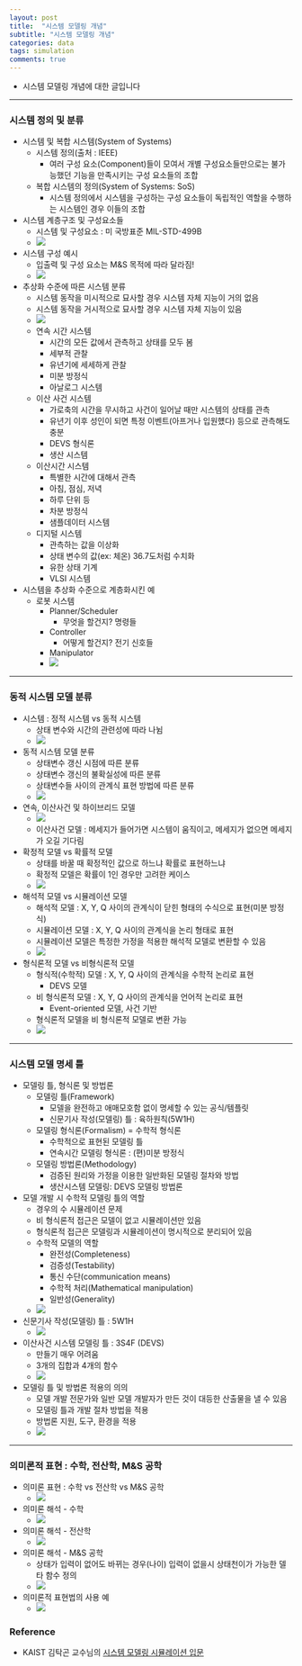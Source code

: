 ```yaml
---
layout: post
title:  "시스템 모델링 개념"
subtitle: "시스템 모델링 개념"
categories: data
tags: simulation
comments: true
---
```



- 시스템 모델링 개념에 대한 글입니다


---

### 시스템 정의 및 분류
- 시스템 및 복합 시스템(System of Systems)
	- 시스템 정의(출처 : IEEE)
		- 여러 구성 요소(Component)들이 모여서 개별 구성요소들만으로는 불가능했던 기능을 만족시키는 구성 요소들의 조합
	- 복합 시스템의 정의(System of Systems: SoS)
		- 시스템 정의에서 시스템을 구성하는 구성 요소들이 독립적인 역할을 수행하는 시스템인 경우 이들의 조합
- 시스템 계층구조 및 구성요소들
	- 시스템 및 구성요소 : 미 국방표준 MIL-STD-499B
	- <img src="https://www.dropbox.com/s/jbgoe742a4qwtny/Screenshot%202019-06-02%2022.11.44.png?raw=1">
- 시스템 구성 예시
	- 입출력 및 구성 요소는 M&S 목적에 따라 달라짐!
	- <img src="https://www.dropbox.com/s/z9clzfnmtkovagp/Screenshot%202019-06-02%2022.13.12.png?raw=1">
- 추상화 수준에 따른 시스템 분류
	- 시스템 동작을 미시적으로 묘사할 경우 시스템 자체 지능이 거의 없음
	- 시스템 동작을 거시적으로 묘사할 경우 시스템 자체 지능이 있음 
	- <img src="https://www.dropbox.com/s/7saoc9740qazqvq/Screenshot%202019-06-02%2022.18.44.png?raw=1">
	- 연속 시간 시스템
		- 시간의 모든 값에서 관측하고 상태를 모두 봄
		- 세부적 관찰
		- 유년기에 세세하게 관찰
		- 미분 방정식
		- 아날로그 시스템
	- 이산 사건 시스템
		- 가로축의 시간을 무시하고 사건이 일어날 때만 시스템의 상태를 관측
		- 유년기 이후 성인이 되면 특정 이벤트(아프거나 입원헀다) 등으로 관측해도 충분
		- DEVS 형식론
		- 생산 시스템
	- 이산시간 시스템
		- 특별한 시간에 대해서 관측
		- 아침, 점심, 저녁
		- 하루 단위 등
		- 차분 방정식
		- 샘플데이터 시스템
	- 디지털 시스템
		- 관측하는 값을 이상화
		- 상태 변수의 값(ex: 체온) 36.7도처럼 수치화
		- 유한 상태 기계
		- VLSI 시스템
- 시스템을 추상화 수준으로 계층화시킨 예
	- 로봇 시스템
		- Planner/Scheduler
			- 무엇을 할건지? 명령들 
		- Controller
			- 어떻게 할건지? 전기 신호들 
		- Manipulator  
		- <img src="https://www.dropbox.com/s/gzxzi6cyfso3zme/Screenshot%202019-06-02%2022.28.18.png?raw=1">


---

### 동적 시스템 모델 분류
- 시스템 : 정적 시스템 vs 동적 시스템
	- 상태 변수와 시간의 관련성에 따라 나뉨
	- <img src="https://www.dropbox.com/s/fih6baar2tbug17/Screenshot%202019-06-02%2022.53.35.png?raw=1">
- 동적 시스템 모델 분류
	- 상태변수 갱신 시점에 따른 분류
	- 상태변수 갱신의 불확실성에 따른 분류
	- 상태변수들 사이의 관계식 표현 방법에 따른 분류
	- <img src="https://www.dropbox.com/s/4858x8gn89sr8pf/Screenshot%202019-06-02%2022.56.57.png?raw=1">
- 연속, 이산사건 및 하이브리드 모델
	- <img src="https://www.dropbox.com/s/x9quw20h127dxze/Screenshot%202019-06-02%2023.00.55.png?raw=1">
	- 이산사건 모델 : 메세지가 들어가면 시스템이 움직이고, 메세지가 없으면 메세지가 오길 기다림
- 확정적 모델 vs 확률적 모델
	- 상태를 바꿀 때 확정적인 값으로 하느냐 확률로 표현하느냐
	- 확정적 모델은 확률이 1인 경우만 고려한 케이스
	- <img src="https://www.dropbox.com/s/nzx5thphlnzz893/Screenshot%202019-06-02%2023.06.47.png?raw=1">
- 해석적 모델 vs 시뮬레이션 모델
	- 해석적 모델 : X, Y, Q 사이의 관계식이 닫힌 형태의 수식으로 표현(미분 방정식)
	- 시뮬레이션 모델 : X, Y, Q 사이의 관계식을 논리 형태로 표현
	- 시뮬레이션 모델은 특정한 가정을 적용한 해석적 모델로 변환할 수 있음
	- <img src="https://www.dropbox.com/s/0hhjebc71jjox5t/Screenshot%202019-06-02%2023.12.26.png?raw=1">
- 형식론적 모델 vs 비형식론적 모델
	- 형식적(수학적) 모델 : X, Y, Q 사이의 관계식을 수학적 논리로 표현
		- DEVS 모델
	- 비 형식론적 모델 : X, Y, Q 사이의 관계식을 언어적 논리로 표현
		- Event-oriented 모델, 사건 기반
	- 형식론적 모델을 비 형식론적 모델로 변환 가능
	- <img src="https://www.dropbox.com/s/2yxgf8dl2ohvy72/Screenshot%202019-06-02%2023.14.27.png?raw=1">

---

### 시스템 모델 명세 틀
- 모델링 틀, 형식론 및 방법론
	- 모델링 틀(Framework)
		- 모델을 완전하고 애매모호함 없이 명세할 수 있는 공식/템플릿
		- 신문기사 작성(모델링) 틀 : 육하원칙(5W1H)
	- 모델링 형식론(Formalism) = 수학적 형식론
		- 수학적으로 표현된 모델링 틀
		- 연속시간 모델링 형식론 : (편)미분 방정식
	- 모델링 방법론(Methodology)
		- 검증된 원리와 가정을 이용한 일반화된 모델링 절차와 방법
		- 생산시스템 모델링: DEVS 모델링 방법론
- 모델 개발 시 수학적 모델링 틀의 역할
	- 경우의 수 시뮬레이션 문제
	- 비 형식론적 접근은 모델이 없고 시뮬레이션만 있음
	- 형식론적 접근은 모델링과 시뮬레이션이 명시적으로 분리되어 있음
	- 수학적 모델의 역할
		- 완전성(Completeness)
		- 검증성(Testability)
		- 통신 수단(communication means)
		- 수학적 처리(Mathematical manipulation)
		- 일반성(Generality)
	- <img src="https://www.dropbox.com/s/tg41ap88ecd4u7w/Screenshot%202019-06-02%2023.41.50.png?raw=1">
- 신문기사 작성(모델링) 틀 : 5W1H
	- <img src="https://www.dropbox.com/s/u3s8juxipt5de5f/Screenshot%202019-06-02%2023.47.20.png?raw=1">
- 이산사건 시스템 모델링 틀 : 3S4F (DEVS)
	- 만들기 매우 어려움
	- 3개의 집합과 4개의 함수
	- <img src="https://www.dropbox.com/s/4xur5qm9rntmutg/Screenshot%202019-06-02%2023.51.57.png?raw=1">
- 모델링 틀 및 방법론 적용의 의의
	- 모델 개발 전문가와 일반 모델 개발자가 만든 것이 대등한 산출물을 낼 수 있음
	- 모델링 틀과 개발 절차 방법을 적용
	- 방법론 지원, 도구, 환경을 적용
	- <img src="https://www.dropbox.com/s/iyx148qt78l7z7n/Screenshot%202019-06-02%2023.53.17.png?raw=1">    

---

### 의미론적 표현 : 수학, 전산학, M&S 공학
- 의미론 표현 : 수학 vs 전산학 vs M&S 공학
	- <img src="https://www.dropbox.com/s/ys7bv8yv90nbrjl/Screenshot%202019-06-02%2023.57.19.png?raw=1">
- 의미론 해석 - 수학
	- <img src="https://www.dropbox.com/s/m8vxw7spuw9hk1o/Screenshot%202019-06-02%2023.58.25.png?raw=1">  
- 의미론 해석 - 전산학
	- <img src="https://www.dropbox.com/s/cuqbn1atj6xtqk0/Screenshot%202019-06-02%2023.59.20.png?raw=1">
- 의미론 해석 - M&S 공학
	- 상태가 입력이 없어도 바뀌는 경우(나이) 입력이 없을시 상태천이가 가능한 델타 함수 정의
	- <img src="https://www.dropbox.com/s/r4mipubbdhsfyc0/Screenshot%202019-06-03%2000.00.05.png?raw=1">
- 의미론적 표현법의 사용 예
	- <img src="https://www.dropbox.com/s/rta2zy53jrcd6aj/Screenshot%202019-06-03%2000.01.18.png?raw=1">    



### Reference
- KAIST 김탁곤 교수님의 [시스템 모델링 시뮬레이션 입문](https://kooc.kaist.ac.kr/isms1)


 

